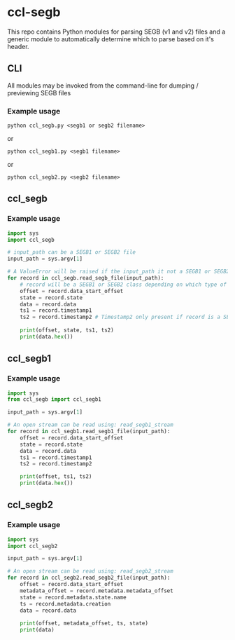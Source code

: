 # ccl-segb
This repo contains Python modules for parsing SEGB (v1 and v2) files and a generic module to automatically determine which to parse based on it's header.

## CLI
All modules may be invoked from the command-line for dumping / previewing 
SEGB files

### Example usage
```commandline
python ccl_segb.py <segb1 or segb2 filename>
```
or
```commandline
python ccl_segb1.py <segb1 filename>
```
or
```commandline
python ccl_segb2.py <segb2 filename>
```

## ccl_segb

### Example usage

```python
import sys
import ccl_segb

# input_path can be a SEGB1 or SEGB2 file
input_path = sys.argv[1]

# A ValueError will be raised if the input_path it not a SEGB1 or SEGB2 file
for record in ccl_segb.read_segb_file(input_path):
    # record will be a SEGB1 or SEGB2 class depending on which type of file was passed
    offset = record.data_start_offset
    state = record.state
    data = record.data
    ts1 = record.timestamp1
    ts2 = record.timestamp2 # Timestamp2 only present if record is a SEGB1
    
    print(offset, state, ts1, ts2)
    print(data.hex())
```

## ccl_segb1

### Example usage

```python
import sys
from ccl_segb import ccl_segb1

input_path = sys.argv[1]

# An open stream can be read using: read_segb1_stream 
for record in ccl_segb1.read_segb1_file(input_path):
    offset = record.data_start_offset
    state = record.state
    data = record.data
    ts1 = record.timestamp1
    ts2 = record.timestamp2

    print(offset, ts1, ts2)
    print(data.hex())
```

## ccl_segb2

### Example usage

```python
import sys
import ccl_segb2

input_path = sys.argv[1]

# An open stream can be read using: read_segb2_stream
for record in ccl_segb2.read_segb2_file(input_path):
    offset = record.data_start_offset
    metadata_offset = record.metadata.metadata_offset
    state = record.metadata.state.name
    ts = record.metadata.creation
    data = record.data
    
    print(offset, metadata_offset, ts, state)
    print(data)

```